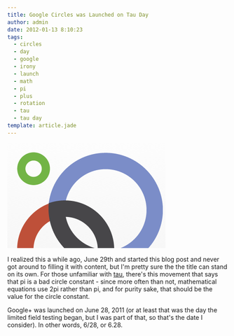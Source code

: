 ```yaml
---
title: Google Circles was Launched on Tau Day
author: admin
date: 2012-01-13 8:10:23
tags: 
  - circles
  - day
  - google
  - irony
  - launch
  - math
  - pi
  - plus
  - rotation
  - tau
  - tau day
template: article.jade
---
```


[![](screen-shot-2011-06-29-at-7-45-12-pm3.png "Google Circles")](screen-shot-2011-06-29-at-7-45-12-pm3.png)

I realized this a while ago, June 29th and started this blog post and never got around to filling it with content, but I'm pretty sure the the title can stand on its own. For those unfamiliar with [tau](http://tauday.com/), there's this movement that says that pi is a bad circle constant - since more often than not, mathematical equations use 2pi rather than pi, and for purity sake, that should be the value for the circle constant.

Google+ was launched on June 28, 2011 (or at least that was the day the limited field testing began, but I was part of that, so that's the date I consider). In other words, 6/28, or 6.28.
